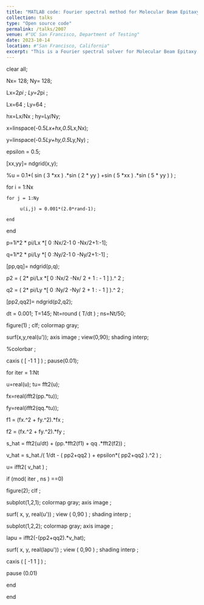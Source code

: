 ```yaml
---
title: "MATLAB code: Fourier spectral method for Molecular Beam Epitaxy (MBE) model"
collection: talks
type: "Open source code"
permalink: /talks/2007
venue: #"UC San Francisco, Department of Testing"
date: 2023-10-14
location: #"San Francisco, California"
excerpt: "This is a Fourier spectral solver for Molecular Beam Epitaxy (MBE) model. The MATLAB codes are pasted here. <br/><img src='/images/MBEE.png' width='320px'>"
---
```


clear all;

Nx= 128; Ny= 128; 

Lx=2*pi ; Ly=2*pi ; 

Lx=64 ; Ly=64 ; 

hx=Lx/Nx ; hy=Ly/Ny;

x=linspace(-0.5*Lx+hx,0.5*Lx,Nx);

y=linspace(-0.5*Ly+hy,0.5*Ly,Ny) ;

epsilon = 0.5;

[xx,yy]= ndgrid(x,y);

%u = 0.1*( sin ( 3 *xx ) .*sin ( 2 * yy ) +sin ( 5 *xx ) .*sin ( 5 * yy ) ) ;

for i = 1:Nx

    for j = 1:Ny

         u(i,j) = 0.001*(2.0*rand-1);

    end

end

p=1i*2 * pi/Lx *[ 0 :Nx/2-1 0 -Nx/2+1:-1];

q=1i*2 * pi/Ly *[ 0 :Ny/2-1 0 -Ny/2+1:-1] ; 

[pp,qq]= ndgrid(p,q);

p2 = ( 2* pi/Lx *[ 0 :Nx/2 -Nx/ 2 + 1 : - 1 ] ).^ 2 ;

q2 = ( 2* pi/Ly *[ 0 :Ny/2 -Ny/ 2 + 1 : - 1 ] ).^ 2 ; 

[pp2,qq2]= ndgrid(p2,q2);

dt = 0.001; T=145; Nt=round ( T/dt ) ; ns=Nt/50;

figure(1) ; clf; colormap gray;

surf(x,y,real(u')); axis image ; view(0,90); shading interp;

%colorbar ; 

caxis ( [ -1 1 ] ) ; pause(0.01);

for iter = 1:Nt

u=real(u); tu= fft2(u);

fx=real(ifft2(pp.*tu)); 

fy=real(ifft2(qq.*tu));

f1 = (fx.^2 + fy.^2).*fx ; 

f2 = (fx.^2 + fy.^2).*fy ;

s_hat = fft2(u/dt) + (pp.*fft2(f1) + qq .*fft2(f2)) ;

v_hat = s_hat./( 1/dt - ( pp2+qq2 ) + epsilon*( pp2+qq2 ).^2 ) ;

u= ifft2( v_hat ) ;

if (mod( iter , ns ) ==0)

figure(2); clf ;

subplot(1,2,1); colormap gray; axis image ; 

surf( x, y, real(u')) ; view ( 0,90 ) ; shading interp ;

subplot(1,2,2); colormap gray; axis image ; 

lapu = ifft2(-(pp2+qq2).*v_hat);

surf( x, y, real(lapu')) ; view ( 0,90 ) ; shading interp ;

caxis ( [ -1 1 ] ) ;

pause (0.01)

end

end
